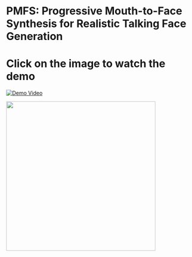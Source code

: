 # PMFS: Progressive Mouth-to-Face Synthesis for Realistic Talking Face Generation

# Click on the image to watch the demo
[![Demo Video](https://img.youtube.com/vi/twI6TZMnpT8/maxresdefault.jpg)](https://youtube.com/shorts/twI6TZMnpT8?feature=share)

<a href="https://youtube.com/shorts/twI6TZMnpT8?feature=share">
  <img src="https://img.youtube.com/vi/twI6TZMnpT8/maxresdefault.jpg" width="400">
</a>
